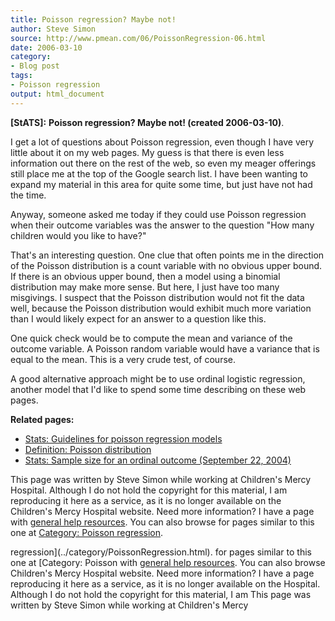 ```yaml
---
title: Poisson regression? Maybe not!
author: Steve Simon
source: http://www.pmean.com/06/PoissonRegression-06.html
date: 2006-03-10
category:
- Blog post
tags:
- Poisson regression
output: html_document
---
```

**[StATS]:** **Poisson regression? Maybe not!
(created 2006-03-10)**.

I get a lot of questions about Poisson regression, even though I have
very little about it on my web pages. My guess is that there is even
less information out there on the rest of the web, so even my meager
offerings still place me at the top of the Google search list. I have
been wanting to expand my material in this area for quite some time, but
just have not had the time.

Anyway, someone asked me today if they could use Poisson regression when
their outcome variables was the answer to the question \"How many
children would you like to have?\"

That\'s an interesting question. One clue that often points me in the
direction of the Poisson distribution is a count variable with no
obvious upper bound. If there is an obvious upper bound, then a model
using a binomial distribution may make more sense. But here, I just have
too many misgivings. I suspect that the Poisson distribution would not
fit the data well, because the Poisson distribution would exhibit much
more variation than I would likely expect for an answer to a question
like this.

One quick check would be to compute the mean and variance of the outcome
variable. A Poisson random variable would have a variance that is equal
to the mean. This is a very crude test, of course.

A good alternative approach might be to use ordinal logistic regression,
another model that I\'d like to spend some time describing on these web
pages.

**Related pages:**

-   [Stats: Guidelines for poisson regression
    models](../model/poisson.asp)
-   [Definition: Poisson
    distribution](www.childrensmercy.org/definitions/poisson.htm)
-   [Stats: Sample size for an ordinal outcome (September
    22, 2004)](http://www.childrensmercy.org/stats/weblog2004/OrdinalLogistic.asp)

This page was written by Steve Simon while working at Children\'s Mercy
Hospital. Although I do not hold the copyright for this material, I am
reproducing it here as a service, as it is no longer available on the
Children\'s Mercy Hospital website. Need more information? I have a page
with [general help resources](../GeneralHelp.html). You can also browse
for pages similar to this one at [Category: Poisson
regression](../category/PoissonRegression.html).
<!---More--->
regression](../category/PoissonRegression.html).
for pages similar to this one at [Category: Poisson
with [general help resources](../GeneralHelp.html). You can also browse
Children\'s Mercy Hospital website. Need more information? I have a page
reproducing it here as a service, as it is no longer available on the
Hospital. Although I do not hold the copyright for this material, I am
This page was written by Steve Simon while working at Children\'s Mercy

<!---Do not use
**[StATS]:** **Poisson regression? Maybe not!
This page was written by Steve Simon while working at Children\'s Mercy
Hospital. Although I do not hold the copyright for this material, I am
reproducing it here as a service, as it is no longer available on the
Children\'s Mercy Hospital website. Need more information? I have a page
with [general help resources](../GeneralHelp.html). You can also browse
for pages similar to this one at [Category: Poisson
regression](../category/PoissonRegression.html).
--->

